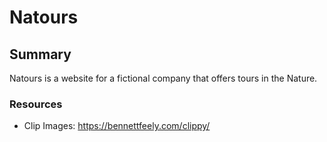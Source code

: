 # Natours

## Summary
Natours is a website for a fictional company that offers tours in the Nature.

### Resources
- Clip Images: https://bennettfeely.com/clippy/
